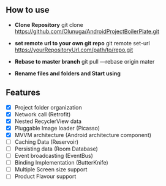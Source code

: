 ## How to use

- **Clone Repository** git clone https://github.com/Olunuga/AndroidProjectBoilerPlate.git

- **set remote url to your own git repo** git remote set-url https://yourRepositoryUrl.com/path/to/repo.git

- **Rebase to master branch** git pull —rebase origin mater

- **Rename files and folders and Start using**



## Features
- [x] Project folder organization
- [X] Network call (Retrofit)
- [x] Nested RecyclerView data
- [x] Pluggable Image loader (Picasso)
- [x] MVVM architecture (Android architecture component)
- [ ] Caching Data (Reservoir)
- [ ] Persisting data (Room Database)
- [ ] Event broadcasting (EventBus)
- [ ] Binding Implementation (ButterKnife)
- [ ] Multiple Screen size support
- [ ] Product Flavour support
